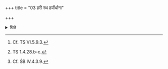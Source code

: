 +++
title = "03 हरी स्थ हर्योर्धाना"

+++

<details><summary>थिते</summary>

3. Having stepped out[^1] (and then) having made the libation with harī stha haryor dhānāḥ...[^2] after the Vaṣaṭ and subsequent Vaṣaṭ have been uttered,[^3] (the Unnetr̥) carries (the remnant into the Sadas) for consuming.   

[^1]: Cf. TS VI.5.9.3.  

[^2]: TS 1.4.28.b-c.  

[^3]: Cf. ŚB IV.4.3.9.   
</details>
